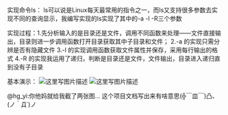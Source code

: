 实现命令ls：
ls可以说是Linux每天最常用的指令之一，而ls又支持很多参数去实现不同的查询显示，我编写实现的ls实现了其中的-a -l -R三个参数

实现过程：1.先分析输入的是目录还是文件，调用不同函数来处理——文件直接输出，目录则进一步调用函数打开目录获取其中子目录和文件；
2.-a 的实现只需分辨是否有隐藏文件
3.-l 的实现调用函数获取文件属性并保存，采用每行输出的格式
4.-R 的实现我运用了递归，判断是目录还是文件，文件输出，目录进入递归直到没有子目录

基本演示：
![这里写图片描述](http://img.blog.csdn.net/20170731164257523?watermark/2/text/aHR0cDovL2Jsb2cuY3Nkbi5uZXQvd2VpeGluXzM2ODg4NTc3/font/5a6L5L2T/fontsize/400/fill/I0JBQkFCMA==/dissolve/70/gravity/SouthEast)
![这里写图片描述](http://img.blog.csdn.net/20170731164312238?watermark/2/text/aHR0cDovL2Jsb2cuY3Nkbi5uZXQvd2VpeGluXzM2ODg4NTc3/font/5a6L5L2T/fontsize/400/fill/I0JBQkFCMA==/dissolve/70/gravity/SouthEast)


@hg_yi:你他妈就给我截了两张图... 这个项目文档写出来有啥意思(╬￣皿￣)凸、 (ノ｀Д´)ノ
